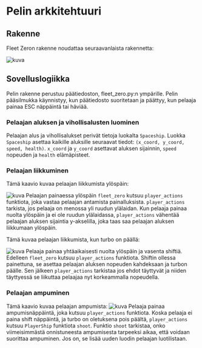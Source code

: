 # Pelin arkkitehtuuri

## Rakenne
Fleet Zeron rakenne noudattaa seuraavanlaista rakennetta:


![kuva](https://user-images.githubusercontent.com/88443840/235754414-6af0ddec-279d-40f3-983c-fb169b1f5ace.png)

## Sovelluslogiikka

Pelin rakenne perustuu päätiedoston, fleet_zero.py:n ympärille. Pelin pääsilmukka käynnistyy, kun päätiedosto suoritetaan ja päättyy, kun pelaaja painaa ESC näppäintä tai häviää.



### Pelaajan aluksen ja vihollisalusten luominen

Pelaajan alus ja vihollisalukset perivät tietoja luokalta ```Spaceship```. 
Luokka ```Spaceship``` asettaa kaikille aluksille seuraavat tiedot: ```(x_coord, y_coord, speed, health)```.
```x_coord``` ja ```y_coord``` asettavat aluksen sijainnin, ```speed``` nopeuden ja ```health``` elämäpisteet.



### Pelaajan liikkuminen

Tämä kaavio kuvaa pelaajan liikkumista ylöspäin: 

![kuva](https://user-images.githubusercontent.com/88443840/235771884-cc267f1f-84b1-4d77-b2a7-53e0754c131f.png)
Pelaajan painaessa ylöspäin ```fleet_zero``` kutsuu ```player_actions``` funktiota, joka vastaa pelaajan antamista painalluksista. ```player_actions``` tarkista, jos pelaaja on menossa yli ruudun ylälaidan. Kun pelaaja painaa nuolta ylöspäin ja ei ole ruudun ylälaidassa, ```player_actions``` vähentää pelaajan aluksen sijaintia y-akselilla, joka taas saa pelaajan aluksen liikkumaan ylöspäin.


Tämä kuvaa pelaajan liikkumista, kun turbo on päällä:

![kuva](https://user-images.githubusercontent.com/88443840/235771566-b0820dbc-e23c-4d27-89fe-d114b6604bd1.png)
Pelaaja painaa yhtäaikaisesti nuolta ylöspäin ja vasenta shiftiä. Edelleen ```fleet_zero``` kutsuu ```player_actions``` funktiota. Shiftin ollessa painettuna, se asettaa pelaajan aluksen nopeuden kahdeksaan ja turbon päälle. Sen jälkeen ```player_actions``` tarkistaa jos ehdot täyttyvät ja niiden täyttyessä se liikuttaa pelaajaa nyt korkeammalla nopeudella.

### Pelaajan ampuminen

Tämä kaavio kuvaa pelaajan ampumista: 
![kuva](https://user-images.githubusercontent.com/88443840/235775416-12ff788f-99c6-4558-aedc-f46dfba52d0d.png)
Pelaaja painaa ampumisnäppäintä, joka kutsuu ```player_actions``` funktiota. Koska pelaaja ei paina shift näppäintä, ja turbo on oletuksena pois päältä, ```player_actions``` kutsuu ```PlayerShip``` funktiota ```shoot```. Funktio ```shoot``` tarkistaa, onko viimeisimmästä onnistuneesta ampumisesta tarpeeksi aikaa, että voidaan suorittaa ampuminen. Jos on, se lisää uuden luodin pelaajan luotilistaan.


